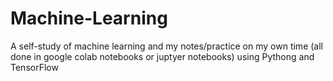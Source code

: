 # Machine-Learning
A self-study of machine learning and my notes/practice on my own time (all done in google colab notebooks or juptyer notebooks) using Pythong and TensorFlow
